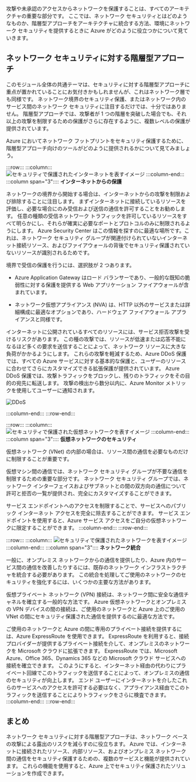攻撃や未承認のアクセスからネットワークを保護することは、すべてのアーキテクチャの重要な部分です。 ここでは、ネットワーク セキュリティとはどのようなものか、階層型アプローチをアーキテクチャに統合する方法、環境にネットワーク セキュリティを提供するときに Azure がどのように役立つかについて見ていきます。

## <a name="a-layered-approach-to-network-security"></a>ネットワーク セキュリティに対する階層型アプローチ

このモジュール全体の共通テーマは、セキュリティに対する階層型アプローチに重点が置かれていることにお気付きかもしれませんが、これはネットワーク層でも同様です。 ネットワーク境界のセキュリティ保護、またはネットワーク内のサービス間のネットワーク セキュリティに注目するだけでは、十分ではありません。 階層型アプローチでは、攻撃者が 1 つの階層を突破した場合でも、それ以上の攻撃を制限するための保護がさらに存在するように、複数レベルの保護が提供されています。

Azure においてネットワーク フットプリントをセキュリティ保護するために、階層型アプローチ向けのツールがどのように提供されるかについて見てみましょう。

:::row:::
  :::column:::
    ![セキュリティで保護されたインターネットを表すイメージ](../media/5-internet-protection.png)
  :::column-end:::
    :::column span="3":::: **インターネットからの保護**

ネットワークの境界から開始する場合は、インターネットからの攻撃を制限および排除することに注目します。 まずインターネットに接続しているリソースを評価し、必要な場合にのみ受信および送信の通信を許可することをお勧めします。 任意の種類の受信ネットワーク トラフィックを許可しているリソースをすべて明らかにし、それらが確実に必要なポートとプロトコルのみに制限されるようにします。 Azure Security Center はこの情報を探すのに最適な場所です。これは、ネットワーク セキュリティ グループが関連付けられていないインターネット接続リソース、およびファイアウォールの背後でセキュリティ保護されていないリソースが識別されるためです。

境界で受信の保護を行うには、選択肢が 2 つあります。

* Azure Application Gateway はロード バランサーであり、一般的な既知の脆弱性に対する保護を提供する Web アプリケーション ファイアウォールが含まれています。

* ネットワーク仮想アプライアンス (NVA) は、HTTP 以外のサービスまたは詳細構成に最適なオプションであり、ハードウェア ファイアウォール アプライアンスと同様です。

インターネットに公開されているすべてのリソースには、サービス拒否攻撃を受けるリスクがあります。 この種の攻撃では、リソースが低速または応答不能になるほど多くの要求を送信することによって、ネットワーク リソースに大きな負荷がかかるようにします。 これらの攻撃を軽減するため、Azure DDoS 保護では、すべての Azure サービスに対する基本的な保護と、ユーザーのリソースに合わせてさらにカスタマイズできる拡張保護が提供されています。 Azure DDoS 保護では、攻撃トラフィックをブロックし、残りのトラフィックをその目的の宛先に転送します。 攻撃の検出から数分以内に、Azure Monitor メトリックを使用してユーザーに通知されます。

![DDoS](../media/ddos.png)

 :::column-end:::
:::row-end:::

:::row:::
  :::column:::
    ![セキュリティで保護された仮想ネットワークを表すイメージ](../media/5-vnet-security.png)
  :::column-end:::
    :::column span="3":::: **仮想ネットワークのセキュリティ**

仮想ネットワーク (VNet) の内部の場合は、リソース間の通信を必要なものだけに制限することが重要です。

仮想マシン間の通信では、ネットワーク セキュリティ グループが不要な通信を制限するための重要な部分です。 ネットワーク セキュリティ グループでは、ネットワーク インターフェイスおよびサブネットとの間の双方向の通信について許可と拒否の一覧が提供され、完全にカスタマイズすることができます。

サービス エンドポイントへのアクセスを制限することで、サービスへのパブリック インターネット アクセスを完全に除去することができます。 サービス エンドポイントを使用すると、Azure サービス アクセスをご自分の仮想ネットワークに限定することができます。
 :::column-end:::
:::row-end:::

:::row:::
  :::column:::
    ![セキュリティで保護されたネットワークを表すイメージ](../media/5-network-integration.png)
  :::column-end:::
    :::column span="3":::: **ネットワーク統合**

一般に、オンプレミス ネットワークからの通信を提供したり、Azure 内のサービス間の通信を改善したりするには、既存のネットワーク インフラストラクチャを統合する必要があります。 この統合を処理してご使用のネットワークのセキュリティを強化するには、いくつかの主要な方法があります。

仮想プライベート ネットワーク (VPN) 接続は、ネットワーク間に安全な通信チャネルを確立する一般的な方法です。 Azure 仮想ネットワークとオンプレミスの VPN デバイスの間の接続は、ご使用のネットワークと Azure 上のご使用の VNet の間にセキュリティ保護された通信を提供するのに最適な方法です。

ご使用のネットワークと Azure の間に専用のプライベート接続を提供するには、Azure ExpressRoute を使用できます。 ExpressRoute を利用すると、接続プロバイダーが提供するプライベート接続を介して、オンプレミスのネットワークを Microsoft クラウドに拡張できます。 ExpressRoute では、Microsoft Azure、Office 365、Dynamics 365 などの Microsoft クラウド サービスへの接続を確立できます。 このようにすると、インターネット経由の代わりにプライベート回線でこのトラフィックを送信することによって、オンプレミスの通信のセキュリティが向上します。 エンド ユーザーにインターネットを介したこれらのサービスへのアクセスを許可する必要はなく、アプライアンス経由でこのトラフィックを送信することによりトラフィックをさらに検査できます。
 :::column-end:::
:::row-end:::

## <a name="summary"></a>まとめ

ネットワーク セキュリティに対する階層型アプローチは、ネットワーク ベースの攻撃による露出のリスクを減らすのに役立ちます。 Azure では、インターネットに接続されたリソース、内部リソース、およびオンプレミス ネットワーク間の通信をセキュリティ保護するための、複数のサービスと機能が提供されています。 これらの機能を使用すると、Azure 上でセキュリティ保護されたソリューションを作成できます。